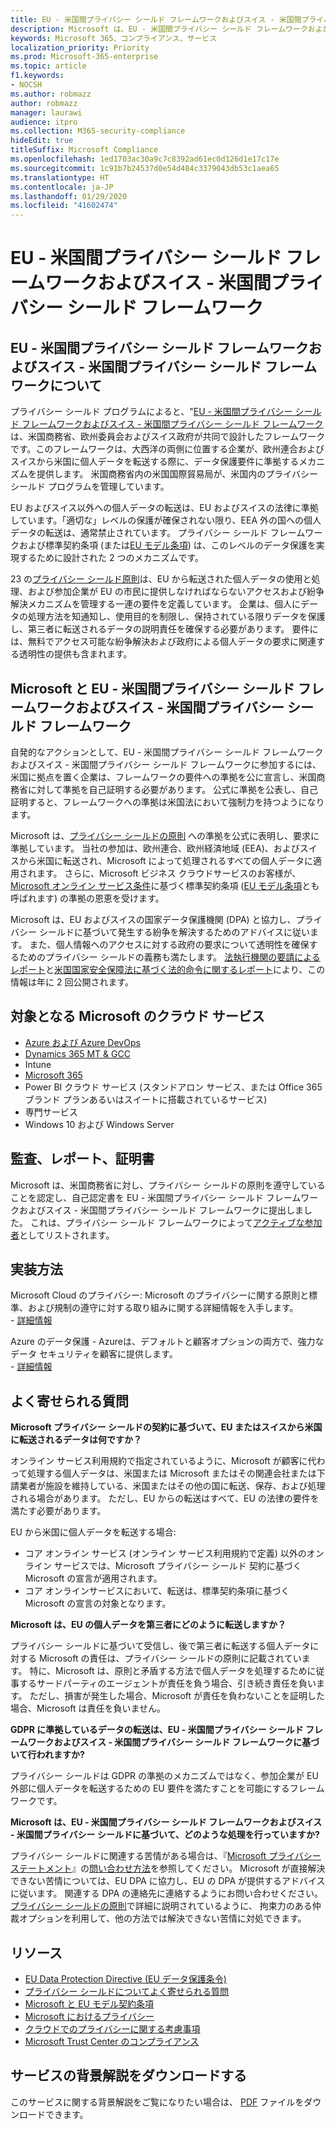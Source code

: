 ```yaml
---
title: EU - 米国間プライバシー シールド フレームワークおよびスイス - 米国間プライバシー シールド フレームワーク
description: Microsoft は、EU - 米国間プライバシー シールド フレームワークおよびスイス - 米国間プライバシー シールド フレームワークの認定を受けており、プライバシー シールド フレームワークを遵守します。
keywords: Microsoft 365、コンプライアンス、サービス
localization_priority: Priority
ms.prod: Microsoft-365-enterprise
ms.topic: article
f1.keywords:
- NOCSH
ms.author: robmazz
author: robmazz
manager: laurawi
audience: itpro
ms.collection: M365-security-compliance
hideEdit: true
titleSuffix: Microsoft Compliance
ms.openlocfilehash: 1ed1703ac30a9c7c8392ad61ec0d126d1e17c17e
ms.sourcegitcommit: 1c91b7b24537d0e54d484c3379043db53c1aea65
ms.translationtype: HT
ms.contentlocale: ja-JP
ms.lasthandoff: 01/29/2020
ms.locfileid: "41602474"
---
```

# <a name="eu-us-and-swiss-us-privacy-shield-frameworks"></a>EU - 米国間プライバシー シールド フレームワークおよびスイス - 米国間プライバシー シールド フレームワーク

## <a name="about-the-eu-us-and-swiss-us-privacy-shield-frameworks"></a>EU - 米国間プライバシー シールド フレームワークおよびスイス - 米国間プライバシー シールド フレームワークについて

プライバシー シールド プログラムによると、"[EU - 米国間プライバシー シールド フレームワークおよびスイス - 米国間プライバシー シールド フレームワーク](https://www.privacyshield.gov/welcome)は、米国商務省、欧州委員会およびスイス政府が共同で設計したフレームワークです。このフレームワークは、大西洋の両側に位置する企業が、欧州連合およびスイスから米国に個人データを転送する際に、データ保護要件に準拠するメカニズムを提供します。 米国商務省内の米国国際貿易局が、米国内のプライバシー シールド プログラムを管理しています。

EU およびスイス以外への個人データの転送は、EU およびスイスの法律に準拠しています。「適切な」レベルの保護が確保されない限り、EEA 外の国への個人データの転送は、通常禁止されています。 プライバシー シールド フレームワークおよび標準契約条項 (または[EU モデル条項](offering-EU-Model-Clauses.md)) は、このレベルのデータ保護を実現するために設計された 2 つのメカニズムです。

23 の[プライバシー シールド原則](https://www.privacyshield.gov/article?id=Requirements-of-Participation)は、EU から転送された個人データの使用と処理、および参加企業が EU の市民に提供しなければならないアクセスおよび紛争解決メカニズムを管理する一連の要件を定義しています。 企業は、個人にデータの処理方法を知通知し、使用目的を制限し、保持されている限りデータを保護し、第三者に転送されるデータの説明責任を確保する必要があります。 要件には、無料でアクセス可能な紛争解決および政府による個人データの要求に関連する透明性の提供も含まれます。

## <a name="microsoft-and-the-eu-us-and-swiss-us-privacy-shield-frameworks"></a>Microsoft と EU - 米国間プライバシー シールド フレームワークおよびスイス - 米国間プライバシー シールド フレームワーク

自発的なアクションとして、EU - 米国間プライバシー シールド フレームワークおよびスイス - 米国間プライバシー シールド フレームワークに参加するには、米国に拠点を置く企業は、フレームワークの要件への準拠を公に宣言し、米国商務省に対して準拠を自己証明する必要があります。 公式に準拠を公表し、自己証明すると、フレームワークへの準拠は米国法において強制力を持つようになります。

Microsoft は、[プライバシー シールドの原則](https://www.privacyshield.gov/article?id=Requirements-of-Participation) への準拠を公式に表明し、要求に準拠しています。 当社の参加は、欧州連合、欧州経済地域 (EEA)、およびスイスから米国に転送され、Microsoft によって処理されるすべての個人データに適用されます。 さらに、Microsoft ビジネス クラウドサービスのお客様が、[Microsoft オンライン サービス条件](https://www.microsoftvolumelicensing.com/DocumentSearch.aspx?Mode=3&DocumentTypeId=31)に基づく標準契約条項 ([EU モデル条項](offering-eu-model-clauses.md)とも呼ばれます) の準拠の恩恵を受けます。

Microsoft は、EU およびスイスの国家データ保護機関 (DPA) と協力し、プライバシー シールドに基づいて発生する紛争を解決するためのアドバイスに従います。 また、個人情報へのアクセスに対する政府の要求について透明性を確保するためのプライバシー シールドの義務も満たします。 [法執行機関の要請によるレポート](https://www.microsoft.com/corporate-responsibility/lerr)と[米国国家安全保障法に基づく法的命令に関するレポート](https://www.microsoft.com/corporate-responsibility/fisa/)により、この情報は年に 2 回公開されます。

## <a name="microsoft-in-scope-cloud-services"></a>対象となる Microsoft のクラウド サービス

- [Azure および Azure DevOps](https://gallery.technet.microsoft.com/Overview-of-Azure-c1be3942)
- [Dynamics 365 MT & GCC](https://download.microsoft.com/download/E/1/9/E1977163-7A86-4812-AC18-C03ADC958AAF/Microsoft_Dynamics_365_Cloud_Service_Compliance_Datasheet.pdf)
- Intune
- [Microsoft 365](https://servicetrust.microsoft.com/ViewPage/TrustDocuments?command=Download&downloadType=Document&downloadId=9f756cce-b15d-45a9-94d7-6a583dee4401&docTab=6d000410-c9e9-11e7-9a91-892aae8839ad_Compliance_Guides)
- Power BI クラウド サービス (スタンドアロン サービス、または Office 365 ブランド プランあるいはスイートに搭載されているサービス)
- 専門サービス
- Windows 10 および Windows Server

## <a name="audits-reports-and-certificates"></a>監査、レポート、証明書

Microsoft は、米国商務省に対し、プライバシー シールドの原則を遵守していることを認定し、自己認定書を EU - 米国間プライバシー シールド フレームワークおよびスイス - 米国間プライバシー シールド フレームワークに提出しました。 これは、プライバシー シールド フレームワークによって[アクティブな参加者](https://www.privacyshield.gov/participant?id=a2zt0000000KzNaAAK)としてリストされます。

## <a name="how-to-implement"></a>実装方法

Microsoft Cloud のプライバシー: Microsoft のプライバシーに関する原則と標準、および規制の遵守に対する取り組みに関する詳細情報を入手します。  
    - [詳細情報](https://www.microsoft.com/download/details.aspx?id=55710)

Azure のデータ保護 - Azureは、デフォルトと顧客オプションの両方で、強力なデータ セキュリティを顧客に提供します。  
    - [詳細情報](https://docs.microsoft.com/azure/security/azure-protection-of-customer-data)

## <a name="frequently-asked-questions"></a>よく寄せられる質問

**Microsoft プライバシー シールドの契約に基づいて、EU またはスイスから米国に転送されるデータは何ですか？**

オンライン サービス利用規約で指定されているように、Microsoft が顧客に代わって処理する個人データは、米国または Microsoft またはその関連会社または下請業者が施設を維持している、米国またはその他の国に転送、保存、および処理される場合があります。 ただし、EU からの転送はすべて、EU の法律の要件を満たす必要があります。

EU から米国に個人データを転送する場合:

- コア オンライン サービス (オンライン サービス利用規約で定義) 以外のオンライン サービスでは、Microsoft プライバシー シールド 契約に基づく Microsoft の宣言が適用されます。
- コア オンラインサービスにおいて、転送は、標準契約条項に基づく Microsoft の宣言の対象となります。

**Microsoft は、EU の個人データを第三者にどのように転送しますか？**

プライバシー シールドに基づいて受信し、後で第三者に転送する個人データに対する Microsoft の責任は、プライバシー シールドの原則に記載されています。 特に、Microsoft は、原則と矛盾する方法で個人データを処理するために従事するサードパーティのエージェントが責任を負う場合、引き続き責任を負います。 ただし、損害が発生した場合、Microsoft が責任を負わないことを証明した場合、Microsoft は責任を負いません。

**GDPR に準拠しているデータの転送は、EU - 米国間プライバシー シールド フレームワークおよびスイス - 米国間プライバシー シールド フレームワークに基づいて行われますか?**

プライバシー シールドは GDPR の準拠のメカニズムではなく、参加企業が EU 外部に個人データを転送するための EU 要件を満たすことを可能にするフレームワークです。

**Microsoft は、EU - 米国間プライバシー シールド フレームワークおよびスイス - 米国間プライバシー シールドに基づいて、どのような処理を行っていますか?**

プライバシー シールドに関連する苦情がある場合は、『[Microsoft プライバシー ステートメント](https://privacy.microsoft.com/privacystatement)』の[問い合わせ方法](https://privacy.microsoft.com/PrivacyStatement#mainhowtocontactusmodule)を参照してください。 Microsoft が直接解決できない苦情については、EU DPA に協力し、EU の DPA が提供するアドバイスに従います。 関連する DPA の連絡先に連絡するようにお問い合わせください。 [プライバシー シールドの原則](https://www.privacyshield.gov/article?id=Requirements-of-Participation)で詳細に説明されているように、
拘束力のある仲裁オプションを利用して、他の方法では解決できない苦情に対処できます。

## <a name="resources"></a>リソース

- [EU Data Protection Directive (EU データ保護条令)](https://eur-lex.europa.eu/legal-content/en/ALL/?uri=CELEX:31995L0046)
- [プライバシー シールドについてよく寄せられる質問](https://www.privacyshield.gov/article?id=FAQs)
- [Microsoft と EU モデル契約条項](offering-eu-model-clauses.md)
- [Microsoft におけるプライバシー](https://privacy.microsoft.com)
- [クラウドでのプライバシーに関する考慮事項](https://download.microsoft.com/download/0/9/D/09DE47F6-F9E5-4C14-B9E8-E8119A130ACC/Privacy_considerations_in_the_cloud.pdf)
- [Microsoft Trust Center のコンプライアンス](https://www.microsoft.com/trust-center/compliance/compliance-overview)

## <a name="download-the-offering-backgrounder"></a>サービスの背景解説をダウンロードする

このサービスに関する背景解説をご覧になりたい場合は、 [PDF](https://download.microsoft.com/download/3/F/4/3F4C5C35-6653-4E9B-8C4F-917B1064F537/PrivacyShield-Compliance.pdf) ファイルをダウンロードできます。
